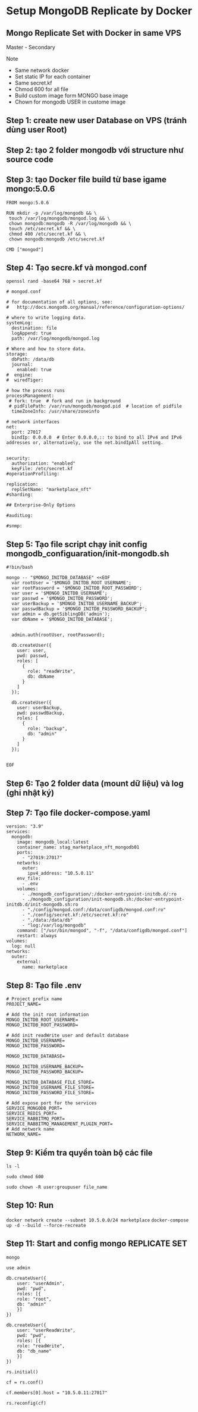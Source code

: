 # Setup MongoDB Replicate by Docker

## Mongo Replicate Set with Docker in same VPS
Master - Secondary

Note
- Same network docker
- Set static IP for each container
- Same secret.kf
- Chmod 600 for all file
- Build custom image form MONGO base image
- Chown for mongodb USER in custome image

## Step 1: create new user Database on VPS (tránh dùng user Root)

## Step 2: tạo 2 folder mongodb với structure như source code

## Step 3: tạo Docker file build từ base igame mongo:5.0.6
```
FROM mongo:5.0.6

RUN mkdir -p /var/log/mongodb && \
 touch /var/log/mongodb/mongod.log && \
 chown mongodb:mongodb -R /var/log/mongodb && \
 touch /etc/secret.kf && \
 chmod 400 /etc/secret.kf && \
 chown mongodb:mongodb /etc/secret.kf 

CMD ["mongod"]
```

## Step 4: Tạo secre.kf và mongod.conf
```
openssl rand -base64 768 > secret.kf
```

```
# mongod.conf

# for documentation of all options, see:
#   http://docs.mongodb.org/manual/reference/configuration-options/

# where to write logging data.
systemLog:
  destination: file
  logAppend: true
  path: /var/log/mongodb/mongod.log

# Where and how to store data.
storage:
  dbPath: /data/db
  journal:
    enabled: true
#  engine:
#  wiredTiger:

# how the process runs
processManagement:
 # fork: true  # fork and run in background
 # pidFilePath: /var/run/mongodb/mongod.pid  # location of pidfile
  timeZoneInfo: /usr/share/zoneinfo

# network interfaces
net:
  port: 27017
  bindIp: 0.0.0.0  # Enter 0.0.0.0,:: to bind to all IPv4 and IPv6 addresses or, alternatively, use the net.bindIpAll setting.


security:
  authorization: "enabled"
  keyFile: /etc/secret.kf
#operationProfiling:

replication:
  replSetName: "marketplace_nft"
#sharding:

## Enterprise-Only Options

#auditLog:

#snmp:
```

## Step 5: Tạo file script chạy init config mongodb_configuaration/init-mongodb.sh

```
#!bin/bash

mongo -- "$MONGO_INITDB_DATABASE" <<EOF
  var rootUser = '$MONGO_INITDB_ROOT_USERNAME';
  var rootPassword = '$MONGO_INITDB_ROOT_PASSWORD';
  var user = '$MONGO_INITDB_USERNAME';
  var passwd = '$MONGO_INITDB_PASSWORD';
  var userBackup = '$MONGO_INITDB_USERNAME_BACKUP';
  var passwdBackup = '$MONGO_INITDB_PASSWORD_BACKUP';
  var admin = db.getSiblingDB('admin');
  var dbName = '$MONGO_INITDB_DATABASE';


  admin.auth(rootUser, rootPassword);

  db.createUser({
    user: user,
    pwd: passwd,
    roles: [
      {
        role: "readWrite",
        db: dbName
      }
    ]
  });

  db.createUser({
    user: userBackup,
    pwd: passwdBackup,
    roles: [
      {
        role: "backup",
        db: "admin"
      }
    ]
  });


EOF
```

## Step 6: Tạo 2 folder data (mount dữ liệu) và log (ghi nhật ký)

## Step 7: Tạo file docker-compose.yaml
```
version: "3.9"
services:
  mongodb:
    image: mongodb_local:latest
    container_name: stag_marketplace_nft_mongodb01
    ports:
      - "27019:27017"
    networks:
      outer:
        ipv4_address: "10.5.0.11"
    env_file:
      - .env
    volumes:
      - ./mongodb_configuration/:/docker-entrypoint-initdb.d/:ro
      - ./mongodb_configuration/init-mongodb.sh:/docker-entrypoint-initdb.d/init-mongodb.sh:ro
      - "./config/mongod.conf:/data/configdb/mongod.conf:ro"
      - "./config/secret.kf:/etc/secret.kf:ro"
      - "./data:/data/db"
      - "log:/var/log/mongodb"
    command: ["/usr/bin/mongod", "-f", "/data/configdb/mongod.conf"]
    restart: always
volumes:
  log: null
networks:
  outer:
    external:
      name: marketplace
```
## Step 8: Tạo file .env
```
# Project prefix name
PROJECT_NAME=

# Add the init root information
MONGO_INITDB_ROOT_USERNAME=
MONGO_INITDB_ROOT_PASSWORD=

# Add init readWrite user and default database
MONGO_INITDB_USERNAME=
MONGO_INITDB_PASSWORD=

MONGO_INITDB_DATABASE=

MONGO_INITDB_USERNAME_BACKUP=
MONGO_INITDB_PASSWORD_BACKUP=

MONGO_INITDB_DATABASE_FILE_STORE=
MONGO_INITDB_USERNAME_FILE_STORE=
MONGO_INITDB_PASSWORD_FILE_STORE=

# Add expose port for the services
SERVICE_MONGODB_PORT=
SERVICE_REDIS_PORT=
SERVICE_RABBITMQ_PORT=
SERVICE_RABBITMQ_MANAGEMENT_PLUGIN_PORT=
# Add network name
NETWORK_NAME=
```

## Step 9: Kiểm tra quyền toàn bộ các file
```
ls -l

sudo chmod 600

sudo chown -R user:groupuser file_name
```

## Step 10: Run 
```docker network create --subnet 10.5.0.0/24 marketplace```
```docker-compose up -d --build --force-recreate```

## Step 11: Start and config mongo REPLICATE SET
```
mongo

use admin

db.createUser({ 
    user: "userAdmin",
    pwd: "pwd",
    roles: [{
    role: "root",
    db: "admin"
    }]
})

db.createUser({ 
    user: "userReadWrite",
    pwd: "pwd",
    roles: [{
    role: "readWrite",
    db: "db_name"
    }]
})

rs.initial()

cf = rs.conf()

cf.members[0].host = "10.5.0.11:27017"

rs.reconfig(cf)
```
